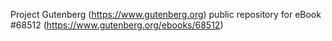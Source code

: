 Project Gutenberg (https://www.gutenberg.org) public repository for eBook #68512 (https://www.gutenberg.org/ebooks/68512)
